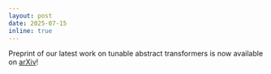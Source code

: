 ```yaml
---
layout: post
date: 2025-07-15
inline: true
---
```


Preprint of our latest work on tunable abstract transformers is now available on [arXiv](https://arxiv.org/abs/2507.11827)!